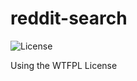 # reddit-search

![License](https://raw.githubusercontent.com/kippenjongen/reddit-search/master/wtfpl/wtfpl-badge-1.png?raw=true)

Using the WTFPL License

